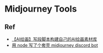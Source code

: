 # Midjourney Tools

## Ref

- [【AI绘画】写段脚本构建自己的AI绘画素材库](https://juejin.cn/post/7205583188326957111#heading-3)
- [用 node 写了个套壳 midjourney discord bot](https://www.v2ex.com/t/935470)
